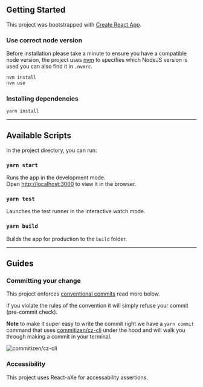 ## Getting Started

This project was bootstrapped with
[Create React App](https://github.com/facebook/create-react-app).

### Use correct node version

Before installation please take a minute to ensure you have a compatible node
version, the project uses [nvm](https://github.com/creationix/nvm) to specifies
which NodeJS version is used you can also find it in `.nvmrc`.

```bash
nvm install
nvm use
```

### Installing dependencies

```bash
yarn install
```

---

## Available Scripts

In the project directory, you can run:

### `yarn start`

Runs the app in the development mode.\
Open [http://localhost:3000](http://localhost:3000) to view it in the browser.

### `yarn test`

Launches the test runner in the interactive watch mode.

### `yarn build`

Builds the app for production to the `build` folder.

---

## Guides

### Committing your change

This project enforces
[conventional commits](https://www.conventionalcommits.org/en/v1.0.0/) read more
below.

if you violate the rules of the convention it will simply refuse your commit
(pre-commit check).

**Note** to make it super easy to write the commit right we have a `yarn commit`
command that uses [commitizen/cz-cli](https://github.com/commitizen/cz-cli)
under the hood and will walk you through making a commit in your terminal.

![commitizen/cz-cli](https://github.com/commitizen/cz-cli/raw/master/meta/screenshots/add-commit.png)

### Accessibility

This project uses React-aXe for accessability assertions.
